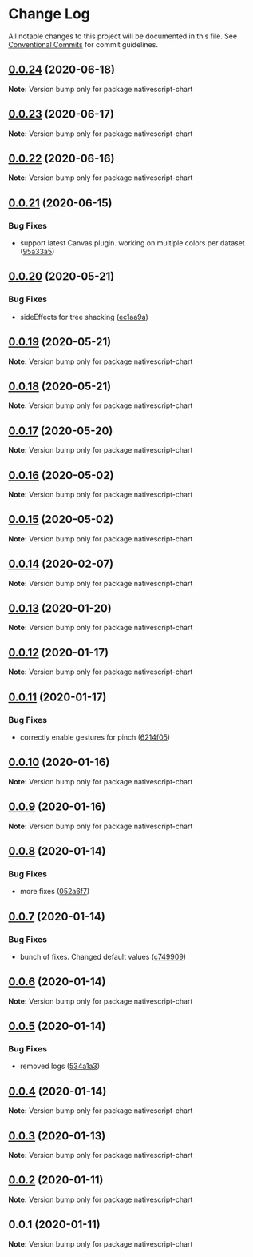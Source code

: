 # Change Log

All notable changes to this project will be documented in this file.
See [Conventional Commits](https://conventionalcommits.org) for commit guidelines.

## [0.0.24](https://github.com/Akylas/nativescript-chart/compare/v0.0.23...v0.0.24) (2020-06-18)

**Note:** Version bump only for package nativescript-chart





## [0.0.23](https://github.com/Akylas/nativescript-chart/compare/v0.0.22...v0.0.23) (2020-06-17)

**Note:** Version bump only for package nativescript-chart





## [0.0.22](https://github.com/Akylas/nativescript-chart/compare/v0.0.21...v0.0.22) (2020-06-16)

**Note:** Version bump only for package nativescript-chart





## [0.0.21](https://github.com/Akylas/nativescript-chart/compare/v0.0.20...v0.0.21) (2020-06-15)


### Bug Fixes

* support latest Canvas plugin. working on multiple colors per dataset ([95a33a5](https://github.com/Akylas/nativescript-chart/commit/95a33a56e8936b574c0eea3f89c8897a2a52b78b))





## [0.0.20](https://github.com/Akylas/nativescript-chart/compare/v0.0.19...v0.0.20) (2020-05-21)


### Bug Fixes

* sideEffects for tree shacking ([ec1aa9a](https://github.com/Akylas/nativescript-chart/commit/ec1aa9a808ebfcd0e2a1027d74fb5fff9d5dc018))





## [0.0.19](https://github.com/Akylas/nativescript-chart/compare/v0.0.18...v0.0.19) (2020-05-21)

**Note:** Version bump only for package nativescript-chart





## [0.0.18](https://github.com/Akylas/nativescript-chart/compare/v0.0.17...v0.0.18) (2020-05-21)

**Note:** Version bump only for package nativescript-chart





## [0.0.17](https://github.com/Akylas/nativescript-chart/compare/v0.0.16...v0.0.17) (2020-05-20)

**Note:** Version bump only for package nativescript-chart





## [0.0.16](https://github.com/Akylas/nativescript-chart/compare/v0.0.15...v0.0.16) (2020-05-02)

**Note:** Version bump only for package nativescript-chart





## [0.0.15](https://github.com/Akylas/nativescript-chart/compare/v0.0.14...v0.0.15) (2020-05-02)

**Note:** Version bump only for package nativescript-chart





## [0.0.14](https://github.com/Akylas/nativescript-chart/compare/v0.0.13...v0.0.14) (2020-02-07)

**Note:** Version bump only for package nativescript-chart





## [0.0.13](https://github.com/Akylas/nativescript-chart/compare/v0.0.12...v0.0.13) (2020-01-20)

**Note:** Version bump only for package nativescript-chart





## [0.0.12](https://github.com/Akylas/nativescript-chart/compare/v0.0.11...v0.0.12) (2020-01-17)

**Note:** Version bump only for package nativescript-chart





## [0.0.11](https://github.com/Akylas/nativescript-chart/compare/v0.0.10...v0.0.11) (2020-01-17)


### Bug Fixes

* correctly enable gestures for pinch ([6214f05](https://github.com/Akylas/nativescript-chart/commit/6214f05c45fa0ae6921eac84a3d4e3db85f19f7d))





## [0.0.10](https://github.com/Akylas/nativescript-chart/compare/v0.0.9...v0.0.10) (2020-01-16)

**Note:** Version bump only for package nativescript-chart





## [0.0.9](https://github.com/Akylas/nativescript-chart/compare/v0.0.8...v0.0.9) (2020-01-16)

**Note:** Version bump only for package nativescript-chart





## [0.0.8](https://github.com/Akylas/nativescript-chart/compare/v0.0.7...v0.0.8) (2020-01-14)


### Bug Fixes

* more fixes ([052a6f7](https://github.com/Akylas/nativescript-chart/commit/052a6f74867977a9a21e80a94ddb413cde4fc5b2))





## [0.0.7](https://github.com/Akylas/nativescript-chart/compare/v0.0.6...v0.0.7) (2020-01-14)


### Bug Fixes

* bunch of fixes. Changed default values ([c749909](https://github.com/Akylas/nativescript-chart/commit/c749909203f370eb57d883f154104f9e91691388))





## [0.0.6](https://github.com/Akylas/nativescript-chart/compare/v0.0.5...v0.0.6) (2020-01-14)

**Note:** Version bump only for package nativescript-chart





## [0.0.5](https://github.com/Akylas/nativescript-chart/compare/v0.0.4...v0.0.5) (2020-01-14)


### Bug Fixes

* removed logs ([534a1a3](https://github.com/Akylas/nativescript-chart/commit/534a1a31566e13c9a91677d21e697208ea85ab1e))





## [0.0.4](https://github.com/Akylas/nativescript-chart/compare/v0.0.3...v0.0.4) (2020-01-14)

**Note:** Version bump only for package nativescript-chart





## [0.0.3](https://github.com/Akylas/nativescript-chart/compare/v0.0.2...v0.0.3) (2020-01-13)

**Note:** Version bump only for package nativescript-chart





## [0.0.2](https://github.com/Akylas/nativescript-chart/compare/v0.0.1...v0.0.2) (2020-01-11)

**Note:** Version bump only for package nativescript-chart





## 0.0.1 (2020-01-11)

**Note:** Version bump only for package nativescript-chart
